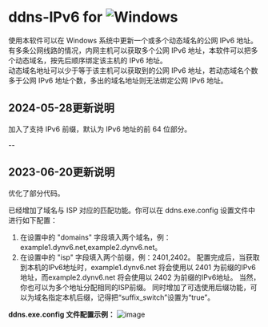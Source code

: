# ddns-IPv6 for ![Windows](https://img.shields.io/badge/-Windows-0078D6?style=flat-square&logo=Windows&logoColor=white)  

使用本软件可以在 Windows 系统中更新一个或多个动态域名的公网 IPv6 地址。<br>
有多条公网线路的情况，内网主机可以获取多个公网 IPv6 地址，本软件可以把多个动态域名，按先后顺序绑定该主机的 IPv6 地址。<br>
动态域名地址可以少于等于该主机可以获取到的公网 IPv6 地址，若动态域名个数多于公网 IPv6 地址个数，多出的域名地址则无法绑定公网 IPv6 地址。


2024-05-28更新说明
--
加入了支持 IPv6 前缀，默认为 IPv6 地址的前 64 位部分。

--

2023-06-20更新说明
--
优化了部分代码。

已经增加了域名与 ISP 对应的匹配功能。你可以在 ddns.exe.config 设置文件中进行如下配置：
1. 在设置中的 "domains" 字段填入两个域名，例：example1.dynv6.net,example2.dynv6.net。
2. 在设置中的 "isp" 字段填入两个前缀，例：2401,2402。
配置完成后，当获取到本机的IPv6地址时，example1.dynv6.net 将会使用以 2401 为前缀的IPv6地址，而example2.dynv6.net 将会使用以 2402 为前缀的IPv6地址。
当然，你也可以为多个地址分配相同的ISP前缀。
同时增加了可选使用后缀功能，可以为域名指定本机后缀，记得把“suffix_switch”设置为“true”。

**ddns.exe.config 文件配置示例：**
![image](https://github.com/Sanhom365/ddns/assets/58111416/61939bbb-858e-45c3-a8a9-ee3f1e85c54a)

